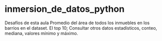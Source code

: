 # inmersion_de_datos_python

Desafíos de esta aula
Promedio del área de todos los inmuebles en los barrios en el dataset. El top 10;
Consultar otros datos estadísticos, conteo, mediana, valores mínimo y máximo.
